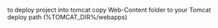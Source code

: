 to deploy project into tomcat copy Web-Content folder to your Tomcat deploy path (%TOMCAT_DIR%/webapps)
